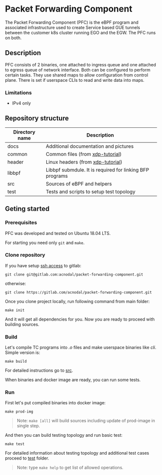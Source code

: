 # Packet Forwarding Component

The Packet Forwarding Component (PFC) is the eBPF program and associated infrastructure used to create Service based GUE tunnels between the customer k8s cluster running EGO and the EGW.  The PFC runs on both.

## Description

PFC consists of 2 binaries, one attached to ingress queue and one attached to egress queue of network interface.
Both can be configured to perform certain tasks.
They use shared maps to allow configuration from control plane.
There is set if userspace CLIs to read and write data into maps. 

### Limitations

- IPv4 only


## Repository structure

| Directory name         | Description                                                       |
| ---------------------- | ----------------------------------------------------------------- |
|      docs              | Additional documentation and pictures                             |
|      common            | Common files (from [xdp-tutorial](https://github.com/xdp-project/xdp-tutorial))   |
|      header            | Linux headers (from [xdp-tutorial](https://github.com/xdp-project/xdp-tutorial))  |
|      libbpf            | Libbpf submdule. It is required for linking BFP programs          |
|      src               | Sources of eBPF and helpers                                       |
|      test              | Tests and scripts to setup test topology                          |

## Geting started

### Prerequisites

PFC was developed and tested on Ubuntu 18.04 LTS.

For starting you need only `git` and `make`.

### Clone repository

If you have setup [ssh access](https://gitlab.com/help/ssh/README#locating-an-existing-ssh-key-pair) to gitlab:

    git clone git@gitlab.com:acnodal/packet-forwarding-component.git

otherwise:

    git clone https://gitlab.com/acnodal/packet-forwarding-component.git

Once you clone project locally, run following command from main folder:

    make init
    
And it will get all dependencies for you. Now you are ready to proceed with building sources.

### Build

Let's compile TC programs into *.o* files and make userspace binaries like *cli*. 
Simple version is:

    make build

For detailed instructions go to [src](src/).

When binaries and docker image are ready, you can run some tests.

### Run

First let's put compiled binaries into docker image:

    make prod-img

> Note: `make [all]` will build sources including update of prod-image in single step.

And then you can build testing topology and run basic test:

    make test

For detailed information about testing topology and additional test cases proceed to [test](test/) folder. 

> Note: type `make help` to get list of allowed operations.
